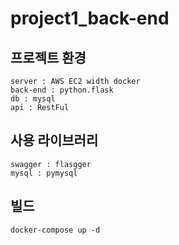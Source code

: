 # project1_back-end


## 프로젝트 환경
```
server : AWS EC2 width docker
back-end : python.flask
db : mysql
api : RestFul

```

## 사용 라이브러리
```
swagger : flasgger
mysql : pymysql
```

## 빌드
```
docker-compose up -d
```